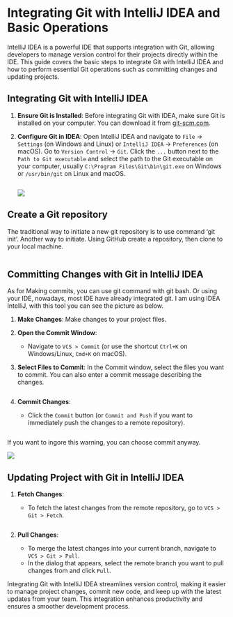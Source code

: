 # Integrating Git with IntelliJ IDEA and Basic Operations

IntelliJ IDEA is a powerful IDE that supports integration with Git, allowing developers to manage version control for their projects directly within the IDE. This guide covers the basic steps to integrate Git with IntelliJ IDEA and how to perform essential Git operations such as committing changes and updating projects.

## Integrating Git with IntelliJ IDEA

1. **Ensure Git is Installed**: Before integrating Git with IDEA, make sure Git is installed on your computer. You can download it from [git-scm.com](https://git-scm.com/).

2. **Configure Git in IDEA**: Open IntelliJ IDEA and navigate to `File` -> `Settings` (on Windows and Linux) or `IntelliJ IDEA` -> `Preferences` (on macOS). Go to `Version Control` -> `Git`. Click the `...` button next to the `Path to Git executable` and select the path to the Git executable on your computer, usually `C:\Program Files\Git\bin\git.exe` on Windows or `/usr/bin/git` on Linux and macOS.
   
   <img title="" src="file:///C:/Users/sunxin/AppData/Roaming/marktext/images/2024-03-23-00-20-10-image.png" alt="" data-align="center">
   
   ![](C:\Users\sunxin\AppData\Roaming\marktext\images\2024-03-23-00-21-00-image.png)

## Create a Git repository

The traditional way to initiate a new git repository is to use command ‘git init’. Another way to initiate. Using GitHub create a repository, then clone to your local machine.

<img src="file:///C:/Users/sunxin/AppData/Roaming/marktext/images/2024-03-23-11-29-18-image.png" title="" alt="" data-align="center">

## Committing Changes with Git in IntelliJ IDEA

As for Making commits, you can use git command with git bash. Or using your IDE, nowadays, most IDE have already integrated git. I am using IDEA IntelliJ, with this tool you can see the picture as below. 

1. **Make Changes**: Make changes to your project files.

2. **Open the Commit Window**:
   
   - Navigate to `VCS > Commit` (or use the shortcut `Ctrl+K` on Windows/Linux, `Cmd+K` on macOS).

3. **Select Files to Commit**: In the Commit window, select the files you want to commit. You can also enter a commit message describing the changes.
   
   <img src="file:///C:/Users/sunxin/AppData/Roaming/marktext/images/2024-03-23-11-34-33-image.png" title="" alt="" data-align="center">

4. **Commit Changes**:
   
   - Click the `Commit` button (or `Commit and Push` if you want to immediately push the changes to a remote repository).
     
     <img src="file:///C:/Users/sunxin/AppData/Roaming/marktext/images/2024-03-23-11-33-16-image.png" title="" alt="" data-align="center">

If you want to ingore this warning, you can choose commit anyway.

![](C:\Users\sunxin\AppData\Roaming\marktext\images\2024-03-23-11-36-24-image.png) 

## Updating Project with Git in IntelliJ IDEA

1. **Fetch Changes**:
   
   - To fetch the latest changes from the remote repository, go to `VCS > Git > Fetch`.
     
     <img title="" src="file:///C:/Users/sunxin/AppData/Roaming/marktext/images/2024-03-23-00-14-00-image.png" alt="" data-align="center">

2. **Pull Changes**:
   
   - To merge the latest changes into your current branch, navigate to `VCS > Git > Pull`.
   - In the dialog that appears, select the remote branch you want to pull changes from and click `Pull`.

Integrating Git with IntelliJ IDEA streamlines version control, making it easier to manage project changes, commit new code, and keep up with the latest updates from your team. This integration enhances productivity and ensures a smoother development process.
